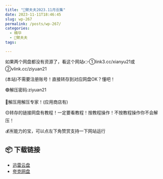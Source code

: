 ```yaml
---
title: "🌸臂夫夫2023.11月🈴集"
date: 2023-11-11T18:46:45
slug: wp-267
permalink: /posts/wp-267/
categories:
  - 精华
  - 🌸臂夫夫
tags:

---
```


如果两个网盘都没有资源了，看这个网站👉①link3.cc/xianyu21或②vlink.cc/ziyuan21

(本站)不需要注册账号！直接转存到对应网盘OK？懂吧！

🟢解压密码:ziyuan21

🔵解压用解压专家！(应用商店有)

🟡转存的链接网盘有教程！一定要看教程！按教程操作！不按教程操作你不会解压！

💰🈶能力的宝，可以点左下角赞赏支持一下网站运行

## 📦 下载链接
- [迅雷云盘](https://blziyuan21.com/pay-download/267?key=32fc5a7ade&down_id=0)
- [夸克网盘](https://blziyuan21.com/pay-download/267?key=32fc5a7ade&down_id=1)

